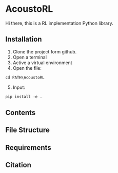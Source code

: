 # AcoustoRL

Hi there, this is a RL implementation Python library. 



## Installation

1. Clone the project form github.
2. Open a terminal
3. Active a virtual environment
4. Open the file:
~~~python
cd PATH\AcoustoRL
~~~

5. Input:
~~~python
pip install -e .
~~~



## Contents





## File Structure





## Requirements





## Citation
